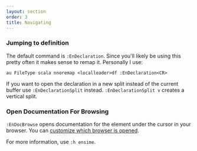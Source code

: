 ```yaml
---
layout: section
order: 3
title: Navigating
---
```


### Jumping to definition

The default command is `:EnDeclaration`. Since you'll likely be using this pretty often it makes sense to remap it. Personally I use:

```
au FileType scala nnoremap <localleader>df :EnDeclaration<CR>
```

If you want to open the declaration in a new split instead of the current buffer use `:EnDeclarationSplit` instead. `:EnDeclarationSplit v` creates a vertical split.

### Open Documentation For Browsing

`:EnDocBrowse` opens documentation for the element under the cursor in your browser. You can [customize which browser is opened][custom browser].

For more information, use `:h ensime`.

[custom browser]: https://ensime.github.io/editors/vim/install/#post-install-config

